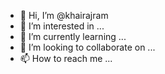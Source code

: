 - 👋 Hi, I’m @khairajram
- 👀 I’m interested in ...
- 🌱 I’m currently learning ...
- 💞️ I’m looking to collaborate on ...
- 📫 How to reach me ...

<!---
khairajram/khairajram is a ✨ special ✨ repository because its `README.md` (this file) appears on your GitHub profile.
You can click the Preview link to take a look at your changes.
--->
